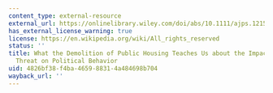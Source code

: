```yaml
---
content_type: external-resource
external_url: https://onlinelibrary.wiley.com/doi/abs/10.1111/ajps.12156
has_external_license_warning: true
license: https://en.wikipedia.org/wiki/All_rights_reserved
status: ''
title: What the Demolition of Public Housing Teaches Us about the Impact of Racial
  Threat on Political Behavior
uid: 4826bf38-f4ba-4659-8831-4a484698b704
wayback_url: ''
---
```

